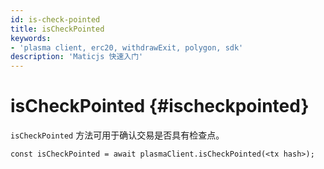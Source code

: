 ```yaml
---
id: is-check-pointed
title: isCheckPointed
keywords:
- 'plasma client, erc20, withdrawExit, polygon, sdk'
description: 'Maticjs 快速入门'
---
```


# isCheckPointed {#ischeckpointed}

`isCheckPointed` 方法可用于确认交易是否具有检查点。

```
const isCheckPointed = await plasmaClient.isCheckPointed(<tx hash>);
```

